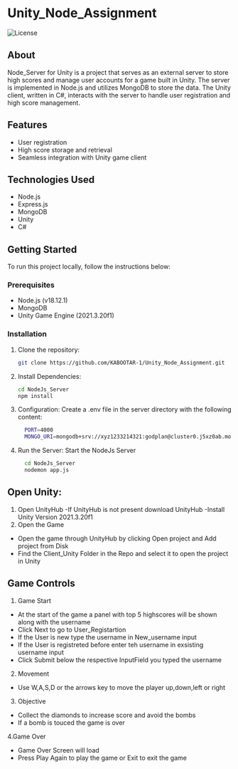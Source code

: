 # Unity_Node_Assignment

![License](https://img.shields.io/badge/License-MIT-blue.svg)

## About

Node_Server for Unity is a project that serves as an external server to store high scores and manage user accounts for a game built in Unity. The server is implemented in Node.js and utilizes MongoDB to store the data. The Unity client, written in C#, interacts with the server to handle user registration and high score management.

## Features

- User registration
- High score storage and retrieval
- Seamless integration with Unity game client

## Technologies Used

- Node.js
- Express.js
- MongoDB
- Unity
- C#

## Getting Started

To run this project locally, follow the instructions below:

### Prerequisites

- Node.js (v18.12.1)
- MongoDB 
- Unity Game Engine (2021.3.20f1)

### Installation

1. Clone the repository:

   ```bash
   git clone https://github.com/KABOOTAR-1/Unity_Node_Assignment.git

2. Install Dependencies:
   
      ```bash
      cd NodeJs_Server
      npm install

4. Configuration:
   Create a .env file in the server directory with the following content:
    
     ```bash
       PORT=4000
       MONGO_URI=mongodb+srv://xyz1233214321:godplan@cluster0.j5xz0ab.mongodb.net/

 5. Run the Server:
    Start the NodeJs Server

      ```bash
        cd NodeJs_Server
        nodemon app.js
##  Open Unity: 
 1. Open UnityHub
 -If UnityHub is not present download UnityHub
 -Install Unity Version 2021.3.20f1
 2. Open the Game
 - Open the game through UnityHub by clicking Open project and Add project from Disk
 - Find the Client_Unity Folder in the Repo and select it to open the project in Unity


## Game Controls

1. Game Start
- At the start of the game a panel with top 5 highscores will be shown along with the username
- Click Next to go to User_Registartion
- If the User is new type the username in New_username input
- If the User is registreted before enter teh username in exsisting username input
- Click Submit below the respective InputField you typed the username

2. Movement
- Use W,A,S,D or the arrows key to move the player up,down,left or right

3. Objective
- Collect the diamonds to increase score and avoid the bombs
- If a bomb is touced the game is over

4.Game Over
- Game Over Screen will load
- Press Play Again to play the game or Exit to exit the game



 
